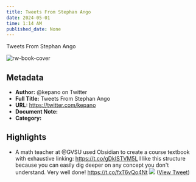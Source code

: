 ```yaml
---
title: Tweets From Stephan Ango
date: 2024-05-01
time: 1:14 AM
published_date: None
---
```

Tweets From Stephan Ango

![rw-book-cover](https://pbs.twimg.com/profile_images/1563635599906549761/wIum4L8I.jpg)

## Metadata
- **Author:** @kepano on Twitter
- **Full Title:** Tweets From Stephan Ango
- **URL:** https://twitter.com/kepano
- **Document Note:** 
- **Category:**

## Highlights
- A math teacher at @GVSU used Obsidian to create a course textbook with exhaustive linking:
  https://t.co/gDkISTVM5L
  I like this structure because you can easily dig deeper on any concept you don't understand. Very well done! https://t.co/fxT6vQo4Nt
  ![](https://pbs.twimg.com/media/F9eVSGDagAAXxan.jpg) ([View Tweet](https://twitter.com/kepano/status/1718008501589639321))
